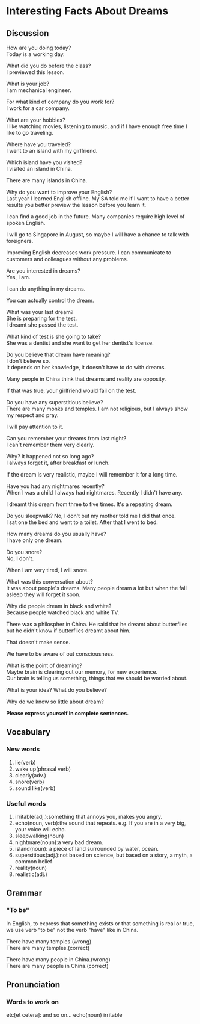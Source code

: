 # Interesting Facts About Dreams
## Discussion
How are you doing today?  
Today is a working day.  

What did you do before the class?  
I previewed this lesson.  

What is your job?  
I am mechanical engineer.  

For what kind of company do you work for?  
I work for a car company.  

What are your hobbies?  
I like watching movies, listening to music, and if I have enough free time I like to go traveling.  

Where have you traveled?  
I went to an island with my girlfriend.  

Which island have you visited?  
I visited an island in China.  

There are many islands in China.  

Why do you want to improve your English?  
Last year I learned English offline. My SA told me if I want to have a better results you better preview the lesson before you learn it.  

I can find a good job in the future. Many companies require high level of spoken English.  

I will go to Singapore in August, so maybe I will have a chance to talk with foreigners.  

Improving English decreases work pressure. I can communicate to customers and colleagues without any problems.   

Are you interested in dreams?  
Yes, I am.  

I can do anything in my dreams.  

You can actually control the dream.  

What was your last dream?  
She is preparing for the test.  
I dreamt she passed the test.  

What kind of test is she going to take?  
She was a dentist and she want to get her dentist's license.  

Do you believe that dream have meaning?  
I don't believe so.  
It depends on her knowledge, it doesn't have to do with dreams.  

Many people in China think that dreams and reality are opposity.  

If that was true, your girlfriend would fail on the test.  

Do you have any superstitious believe?  
There are many monks and temples. I am not religious, but I always show my respect and pray.   

I will pay attention to it.   

Can you remember your dreams from last night?  
I can't remember them very clearly.  

Why? It happened not so long ago?  
I always forget it, after breakfast or lunch.    

If the dream is very realistic, maybe I will remember it for a long time.  

Have you had any nightmares recently?  
When I was a child I always had nightmares. Recently I didn't have any.  

I dreamt this dream from three to five times. It's a repeating dream.  

Do you sleepwalk? 
No, I don't but my mother told me I did that once.  
I sat one the bed and went to a toilet. After that I went to bed.  

How many dreams do you usually have?  
I have only one dream.  

Do you snore?  
No, I don't.  

When I am very tired, I will snore.  

What was this conversation about?  
It was about people's dreams. Many people dream a lot but when the fall asleep they will forget it soon.  

Why did people dream in black and white?  
Because people watched black and white TV.  

There was a philospher in China. He said that he dreamt about butterflies but he didn't know if butterflies dreamt about him.  

That doesn't make sense.  

We have to be aware of out consciousness.  

What is the point of dreaming?  
Maybe brain is clearing out our memory, for new experience.  
Our brain is telling us something, things that we should be worried about.  

What is your idea? What do you believe?  

Why do we know so little about dream?   

**Please express yourself in complete sentences.**

## Vocabulary
### New words
1. lie(verb)
1. wake up(phrasal verb)
1. clearly(adv.)
1. snore(verb)
1. sound like(verb)

### Useful words
1. irritable(adj.):something that annoys you, makes you angry.
1. echo(noun, verb):the sound that repeats. e.g. If you are in a very big, your voice will echo.
1. sleepwalking(noun)
1. nightmare(noun):a very bad dream.  
1. island(noun): a piece of land surrounded by water, ocean.
1. supersitious(adj.):not based on science, but based on a story, a myth, a common belief
1. reality(noun)
1. realistic(adj.)

## Grammar
### "To be"
In English, to express that something exists or that something is real or true, we use verb "to be" not the verb "have" like in China.  

There have many temples.(wrong)  
There are many temples.(correct)  

There have many people in China.(wrong)    
There are many people in China.(correct)  

## Pronunciation
### Words to work on
etc[et cetera]: and so on...
echo(noun)
irritable
